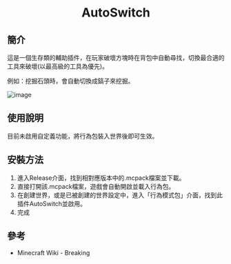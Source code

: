 <h1 align="center">AutoSwitch</h1>

## **簡介**
這是一個生存類的輔助插件，在玩家破壞方塊時在背包中自動尋找，切換最合適的工具來破壞(以最高級的工具為優先)。

例如：挖掘石頭時，會自動切換成鎬子來挖掘。

![image](https://github.com/xig1517/AutoSwitch/blob/master/pic/example.gif)

## **使用說明**
目前未啟用自定義功能，將行為包裝入世界後即可生效。

## **安裝方法**
1. 進入Release介面，找到相對應版本中的.mcpack檔案並下載。
2. 直接打開該.mcpack檔案，遊戲會自動開啟並載入行為包。
3. 在創建世界，或是已被創建的世界設定中，進入「行為模式包」介面，找到此插件AutoSwitch並啟用。
4. 完成  
 

## **參考**
- <a herf="https://minecraft.fandom.com/wiki/Breaking">Minecraft Wiki - Breaking</a>